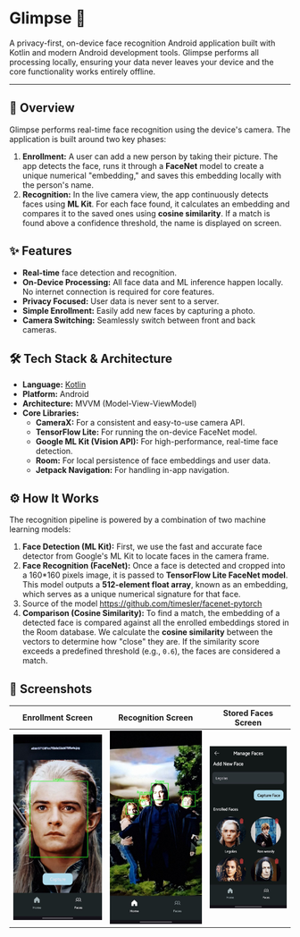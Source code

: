 # Glimpse 📸

A privacy-first, on-device face recognition Android application built with Kotlin and modern Android development tools. Glimpse performs all processing locally, ensuring your data never leaves your device and the core functionality works entirely offline.

---

## 🚀 Overview

Glimpse performs real-time face recognition using the device's camera. The application is built around two key phases:

1.  **Enrollment:** A user can add a new person by taking their picture. The app detects the face, runs it through a **FaceNet** model to create a unique numerical "embedding," and saves this embedding locally with the person's name.
2.  **Recognition:** In the live camera view, the app continuously detects faces using **ML Kit**. For each face found, it calculates an embedding and compares it to the saved ones using **cosine similarity**. If a match is found above a confidence threshold, the name is displayed on screen.

## ✨ Features

-   **Real-time** face detection and recognition.
-   **On-Device Processing:** All face data and ML inference happen locally. No internet connection is required for core features.
-   **Privacy Focused:** User data is never sent to a server.
-   **Simple Enrollment:** Easily add new faces by capturing a photo.
-   **Camera Switching:** Seamlessly switch between front and back cameras.

## 🛠️ Tech Stack & Architecture

-   **Language:** [Kotlin](https://kotlinlang.org/)
-   **Platform:** Android
-   **Architecture:** MVVM (Model-View-ViewModel)
-   **Core Libraries:**
    -   **CameraX:** For a consistent and easy-to-use camera API.
    -   **TensorFlow Lite:** For running the on-device FaceNet model.
    -   **Google ML Kit (Vision API):** For high-performance, real-time face detection.
    -   **Room:** For local persistence of face embeddings and user data.
    -   **Jetpack Navigation:** For handling in-app navigation.

## ⚙️ How It Works

The recognition pipeline is powered by a combination of two machine learning models:

1.  **Face Detection (ML Kit):** First, we use the fast and accurate face detector from Google's ML Kit to locate faces in the camera frame.
2.  **Face Recognition (FaceNet):** Once a face is detected and cropped into a 160*160 pixels image, it is passed to **TensorFlow Lite FaceNet model**. This model outputs a **512-element float array**, known as an embedding, which serves as a unique numerical signature for that face.
3.  Source of the model 
https://github.com/timesler/facenet-pytorch
4.  **Comparison (Cosine Similarity):** To find a match, the embedding of a detected face is compared against all the enrolled embeddings stored in the Room database. We calculate the **cosine similarity** between the vectors to determine how "close" they are. If the similarity score exceeds a predefined threshold (e.g., `0.6`), the faces are considered a match.

## 📸 Screenshots

| Enrollment Screen | Recognition Screen | Stored Faces Screen
| :---------------: | :------------------: | :------------------: |
|  ![Enrollment Screen](./images/AddNewFaceFragment.jpg) |   ![My Recognition Screen](./images/HomeFragment.jpg) | ![My Recognition Screen](./images/ManageFacesFragment.jpg) |

